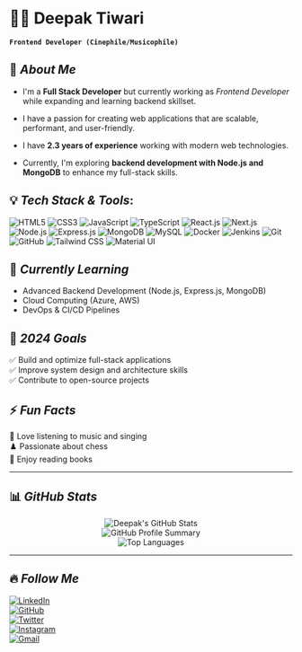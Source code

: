 # 🧑‍💻 Deepak Tiwari 

**`Frontend Developer (Cinephile/Musicophile)`**

## 🚀 *About Me*

- I'm a **Full Stack Developer** but currently working as _Frontend Developer_ while expanding and learning backend skillset.

- I have a passion for creating web applications that are scalable, performant, and user-friendly.

- I have **2.3 years of experience**  working with modern web technologies.

- Currently, I'm exploring **backend development with Node.js and MongoDB** to enhance my full-stack skills.


## 💡 *Tech Stack & Tools*:

![HTML5](https://img.shields.io/badge/HTML5-E34F26?style=for-the-badge&logo=html5&logoColor=white)
![CSS3](https://img.shields.io/badge/CSS3-1572B6?style=for-the-badge&logo=css3&logoColor=white)
![JavaScript](https://img.shields.io/badge/JavaScript-F7DF1E?style=for-the-badge&logo=javascript&logoColor=black)
![TypeScript](https://img.shields.io/badge/TypeScript-3178C6?style=for-the-badge&logo=typescript&logoColor=white)
![React.js](https://img.shields.io/badge/React-20232A?style=for-the-badge&logo=react&logoColor=61DAFB)
![Next.js](https://img.shields.io/badge/Next.js-000000?style=for-the-badge&logo=next.js&logoColor=white)
![Node.js](https://img.shields.io/badge/Node.js-43853D?style=for-the-badge&logo=node.js&logoColor=white)
![Express.js](https://img.shields.io/badge/Express.js-000000?style=for-the-badge&logo=express&logoColor=white)
![MongoDB](https://img.shields.io/badge/MongoDB-4EA94B?style=for-the-badge&logo=mongodb&logoColor=white)
![MySQL](https://img.shields.io/badge/MySQL-4479A1?style=for-the-badge&logo=mysql&logoColor=white)
![Docker](https://img.shields.io/badge/Docker-2496ED?style=for-the-badge&logo=docker&logoColor=white)
![Jenkins](https://img.shields.io/badge/Jenkins-D24939?style=for-the-badge&logo=jenkins&logoColor=white)
![Git](https://img.shields.io/badge/Git-F05032?style=for-the-badge&logo=git&logoColor=white)
![GitHub](https://img.shields.io/badge/GitHub-181717?style=for-the-badge&logo=github&logoColor=white)
![Tailwind CSS](https://img.shields.io/badge/TailwindCSS-38B2AC?style=for-the-badge&logo=tailwind-css&logoColor=white)
![Material UI](https://img.shields.io/badge/MaterialUI-007FFF?style=for-the-badge&logo=mui&logoColor=white)


## 🌱 *Currently Learning*
- Advanced Backend Development (Node.js, Express.js, MongoDB)
- Cloud Computing (Azure, AWS)
- DevOps & CI/CD Pipelines

## 🎯 *2024 Goals*
✅ Build and optimize full-stack applications <br>
✅ Improve system design and architecture skills<br>
✅ Contribute to open-source projects

## ⚡ *Fun Facts*
🎵 Love listening to music and singing  
♟️ Passionate about chess  
📖 Enjoy reading books

---
## 📊 *GitHub Stats*

<p align="center">
  <img src="https://github-readme-stats.vercel.app/api?username=Deepak483&show_icons=true&theme=tokyonight&count_private=true" alt="Deepak's GitHub Stats" />
  <br>
  <img src="https://github-profile-summary-cards.vercel.app/api/cards/profile-details?username=Deepak483&theme=tokyonight" alt="GitHub Profile Summary" />
  <br>
  <img src="https://github-readme-stats.vercel.app/api/top-langs/?username=Deepak483&layout=compact&theme=tokyonight" alt="Top Languages" />
</p>

---

## 🔥 *Follow Me*

[![LinkedIn](https://img.shields.io/badge/LinkedIn-0A66C2?style=for-the-badge&logo=linkedin&logoColor=white)](https://www.linkedin.com/in/deepak-tiwarrri/)  
[![GitHub](https://img.shields.io/badge/GitHub-181717?style=for-the-badge&logo=github&logoColor=white)](https://github.com/Deepak483)  
[![Twitter](https://img.shields.io/badge/Twitter-1DA1F2?style=for-the-badge&logo=twitter&logoColor=white)](https://x.com/deepak_tiwarrri)  
[![Instagram](https://img.shields.io/badge/Instagram-E4405F?style=for-the-badge&logo=instagram&logoColor=white)](https://www.instagram.com/deepak_tiwarrri/)  
[![Gmail](https://img.shields.io/badge/Email-D14836?style=for-the-badge&logo=gmail&logoColor=white)](mailto:tiwarideepak8707@gmail.com)